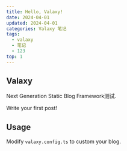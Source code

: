 ```yaml
---
title: Hello, Valaxy!
date: 2024-04-01
updated: 2024-04-01
categories: Valaxy 笔记
tags:
  - valaxy
  - 笔记
  - 123
top: 1
---
```


## Valaxy

Next Generation Static Blog Framework测试.

Write your first post!

## Usage

Modify `valaxy.config.ts` to custom your blog.

